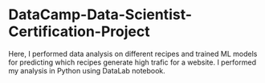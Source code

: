 # DataCamp-Data-Scientist-Certification-Project
Here, I performed data analysis on different recipes and trained ML models for predicting which recipes generate high trafic for a website. I
performed my analysis in Python using DataLab notebook.
